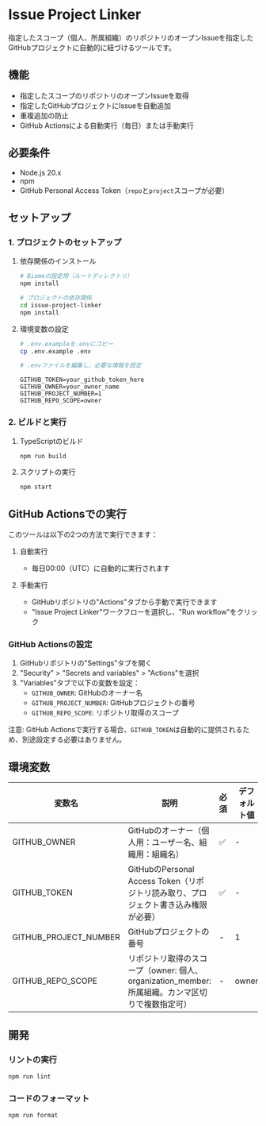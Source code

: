 # Issue Project Linker

指定したスコープ（個人、所属組織）のリポジトリのオープンIssueを指定したGitHubプロジェクトに自動的に紐づけるツールです。

## 機能

- 指定したスコープのリポジトリのオープンIssueを取得
- 指定したGitHubプロジェクトにIssueを自動追加
- 重複追加の防止
- GitHub Actionsによる自動実行（毎日）または手動実行

## 必要条件

- Node.js 20.x
- npm
- GitHub Personal Access Token（`repo`と`project`スコープが必要）

## セットアップ

### 1. プロジェクトのセットアップ

1. 依存関係のインストール
   ```bash
   # Biomeの設定用（ルートディレクトリ）
   npm install

   # プロジェクトの依存関係
   cd issue-project-linker
   npm install
   ```

2. 環境変数の設定
   ```bash
   # .env.exampleを.envにコピー
   cp .env.example .env

   # .envファイルを編集し、必要な情報を設定
   ```
   ```env
   GITHUB_TOKEN=your_github_token_here
   GITHUB_OWNER=your_owner_name
   GITHUB_PROJECT_NUMBER=1
   GITHUB_REPO_SCOPE=owner
   ```

### 2. ビルドと実行

1. TypeScriptのビルド
   ```bash
   npm run build
   ```

2. スクリプトの実行
   ```bash
   npm start
   ```

## GitHub Actionsでの実行

このツールは以下の2つの方法で実行できます：

1. 自動実行
   - 毎日00:00（UTC）に自動的に実行されます

2. 手動実行
   - GitHubリポジトリの"Actions"タブから手動で実行できます
   - "Issue Project Linker"ワークフローを選択し、"Run workflow"をクリック

### GitHub Actionsの設定

1. GitHubリポジトリの"Settings"タブを開く
2. "Security" > "Secrets and variables" > "Actions"を選択
3. "Variables"タブで以下の変数を設定：
   - `GITHUB_OWNER`: GitHubのオーナー名
   - `GITHUB_PROJECT_NUMBER`: GitHubプロジェクトの番号
   - `GITHUB_REPO_SCOPE`: リポジトリ取得のスコープ

注意: GitHub Actionsで実行する場合、`GITHUB_TOKEN`は自動的に提供されるため、別途設定する必要はありません。

## 環境変数

| 変数名                | 説明                                                                                             | 必須 | デフォルト値 |
| --------------------- | ------------------------------------------------------------------------------------------------ | ---- | ------------ |
| GITHUB_OWNER          | GitHubのオーナー（個人用：ユーザー名、組織用：組織名）                                           | ✅    | -            |
| GITHUB_TOKEN          | GitHubのPersonal Access Token（リポジトリ読み取り、プロジェクト書き込み権限が必要）              | ✅    | -            |
| GITHUB_PROJECT_NUMBER | GitHubプロジェクトの番号                                                                         | -    | 1            |
| GITHUB_REPO_SCOPE     | リポジトリ取得のスコープ（owner: 個人、organization_member: 所属組織。カンマ区切りで複数指定可） | -    | owner        |

## 開発

### リントの実行

```bash
npm run lint
```

### コードのフォーマット

```bash
npm run format

